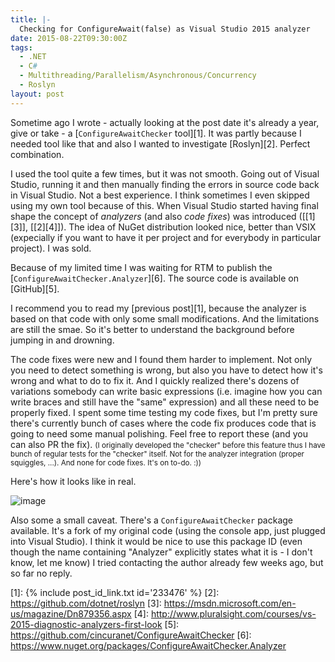 ```yaml
---
title: |-
  Checking for ConfigureAwait(false) as Visual Studio 2015 analyzer
date: 2015-08-22T09:30:00Z
tags:
  - .NET
  - C#
  - Multithreading/Parallelism/Asynchronous/Concurrency
  - Roslyn
layout: post
---
```

Sometime ago I wrote - actually looking at the post date it's already a year, give or take - a [`ConfigureAwaitChecker` tool][1]. It was partly because I needed tool like that and also I wanted to investigate [Roslyn][2]. Perfect combination. 

I used the tool quite a few times, but it was not smooth. Going out of Visual Studio, running it and then manually finding the errors in source code back in Visual Studio. Not a best experience. I think sometimes I even skipped using my own tool because of this. When Visual Studio started having final shape the concept of _analyzers_ (and also _code fixes_) was introduced ([[1][3]], [[2][4]]). The idea of NuGet distribution looked nice, better than VSIX (expecially if you want to have it per project and for everybody in particular project). I was sold.

<!-- excerpt -->

Because of my limited time I was waiting for RTM to publish the [`ConfigureAwaitChecker.Analyzer`][6]. The source code is available on [GitHub][5].

I recommend you to read my [previous post][1], because the analyzer is based on that code with only some small modifications. And the limitations are still the smae. So it's better to understand the background before jumping in and drowning.

The code fixes were new and I found them harder to implement. Not only you need to detect something is wrong, but also you have to detect how it's wrong and what to do to fix it. And I quickly realized there's dozens of variations somebody can write basic expressions (i.e. imagine how you can write braces and still have the "same" expression) and all these need to be properly fixed. I spent some time testing my code fixes, but I'm pretty sure there's currently bunch of cases where the code fix produces code that is going to need some manual polishing. Feel free to report these (and you can also PR the fix). <small>(I originally developed the "checker" before this feature thus I have bunch of regular tests for the "checker" itself. Not for the analyzer integration (proper squiggles, ...). And none for code fixes. It's on to-do. :))</small>

Here's how it looks like in real.

![image](/i/233523/cac.png)

Also some a small caveat. There's a `ConfigureAwaitChecker` package available. It's a fork of my original code (using the console app, just plugged into Visual Studio). I think it would be nice to use this package ID (even though the name containing "Analyzer" explicitly states what it is - I don't know, let me know) I tried contacting the author already few weeks ago, but so far no reply. 

[1]: {% include post_id_link.txt id='233476' %}
[2]: https://github.com/dotnet/roslyn
[3]: https://msdn.microsoft.com/en-us/magazine/Dn879356.aspx
[4]: http://www.pluralsight.com/courses/vs-2015-diagnostic-analyzers-first-look
[5]: https://github.com/cincuranet/ConfigureAwaitChecker
[6]: https://www.nuget.org/packages/ConfigureAwaitChecker.Analyzer